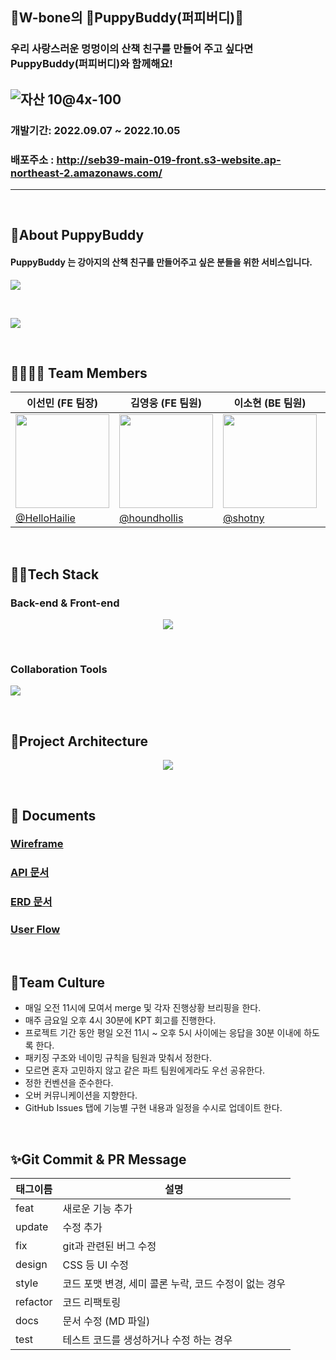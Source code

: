 ## 💫W-bone의 🐶PuppyBuddy(퍼피버디)🐶

### 우리 사랑스러운 멍멍이의 산책 친구를 만들어 주고 싶다면 PuppyBuddy(퍼피버디)와 함께해요!
![자산 10@4x-100](https://user-images.githubusercontent.com/103437860/194542875-9261ac6b-ba6d-4aa5-b764-e1b90038617d.jpg)
---


### 개발기간: 2022.09.07 ~ 2022.10.05

### 배포주소 : http://seb39-main-019-front.s3-website.ap-northeast-2.amazonaws.com/

---

<br>

## 🐶About PuppyBuddy

 #### PuppyBuddy 는 강아지의 산책 친구를 만들어주고 싶은 분들을 위한 서비스입니다.
<p>
  <img src="https://user-images.githubusercontent.com/61264510/194813517-58d3d645-c5cf-4420-95ef-422a285a5def.png">
</p>

<br>

<p>
<img src="https://user-images.githubusercontent.com/61264510/194817246-1d258f89-d211-463c-b454-a1fc5c9d80a4.gif">
</p>


<br>

## 👨‍👩‍👧‍👦 Team Members 
|이선민 (FE 팀장)   |김영웅 (FE 팀원)                  |이소현 (BE 팀원)               |채화담 (BE 팀원)               |
|----------------|-------------------------------|-----------------------------|-----------------------------|
|<img src='https://user-images.githubusercontent.com/103996469/189809521-92e91dab-b8de-45f6-a417-34e1b0bad969.jpeg' width='150'>|<img src='https://user-images.githubusercontent.com/103996469/192595845-36d99b8c-ec46-41ff-98f7-aef452181093.png' width='150'/>|<img src='https://user-images.githubusercontent.com/103996469/189811184-98777d18-1927-4373-b92e-399e38d82081.jpeg' width='150'/>|<img src='https://user-images.githubusercontent.com/103996469/189815473-71a3e481-4c9a-4001-9679-82affc220044.png' width='150'/>|                  
|[@HelloHailie](https://github.com/HelloHailie)        |[@houndhollis](https://github.com/houndhollis)           |[@shotny](https://github.com/shotny)           |[@Damm06](https://github.com/Damm06)       |


<br>

## 👩‍💻Tech Stack

### **Back-end & Front-end** 

<p align="center">
  <img src="https://user-images.githubusercontent.com/61264510/200165336-46bfa99c-6f2d-4b7b-81b8-44a849c68544.svg">
  

</p>

 <br>

### Collaboration Tools

<p>
  <img src="https://user-images.githubusercontent.com/61264510/194802015-8823f450-9df6-48dd-9474-dec2c331cfe5.svg">
</p>

<br>


## 🏡Project Architecture


<p align="center">
  <img src="https://user-images.githubusercontent.com/104314701/194876039-6a1775b6-6380-4f36-9255-657c77d9750e.svg">
</p>

 <br>

## :memo: Documents

### [Wireframe](https://github.com/codestates-seb/seb39_main_019/wiki/Wireframe)
### [API 문서](https://github.com/codestates-seb/seb39_main_019/wiki/API-%EB%AC%B8%EC%84%9C)
### [ERD 문서](https://github.com/codestates-seb/seb39_main_019/wiki/ERD)
### [User Flow](https://github.com/codestates-seb/seb39_main_019/wiki/User-Flow)

<br>

## 🍵Team Culture

- 매일 오전 11시에 모여서 merge 및 각자 진행상황 브리핑을 한다.
- 매주 금요일 오후 4시 30분에 KPT 회고를 진행한다.
- 프로젝트 기간 동안 평일 오전 11시 ~ 오후 5시 사이에는 응답을 30분 이내에 하도록 한다.
- 패키징 구조와 네이밍 규칙을 팀원과 맞춰서 정한다.
- 모르면 혼자 고민하지 않고 같은 파트 팀원에게라도 우선 공유한다.
- 정한 컨벤션을 준수한다.
- 오버 커뮤니케이션을 지향한다.
- GitHub Issues 탭에 기능별 구현 내용과 일정을 수시로 업데이트 한다.

<br>

## ✨Git Commit & PR Message

| 태그이름 | 설명                                                  |
| -------- | ----------------------------------------------------- |
| feat     | 새로운 기능 추가                                      |
| update     | 수정 추가                                      |
| fix      | git과 관련된 버그 수정                                             |
| design   | CSS 등 UI 수정                                 |
| style    | 코드 포맷 변경, 세미 콜론 누락, 코드 수정이 없는 경우 |
| refactor | 코드 리팩토링                                         |
| docs     | 문서 수정 (MD 파일)                                   |
| test     | 테스트 코드를 생성하거나 수정 하는 경우               |



